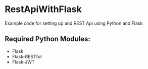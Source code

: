 # RestApiWithFlask
Example code for setting up and REST Api using Python and Flask


## Required Python Modules:
* Flask
* Flask-RESTful
* Flask-JWT